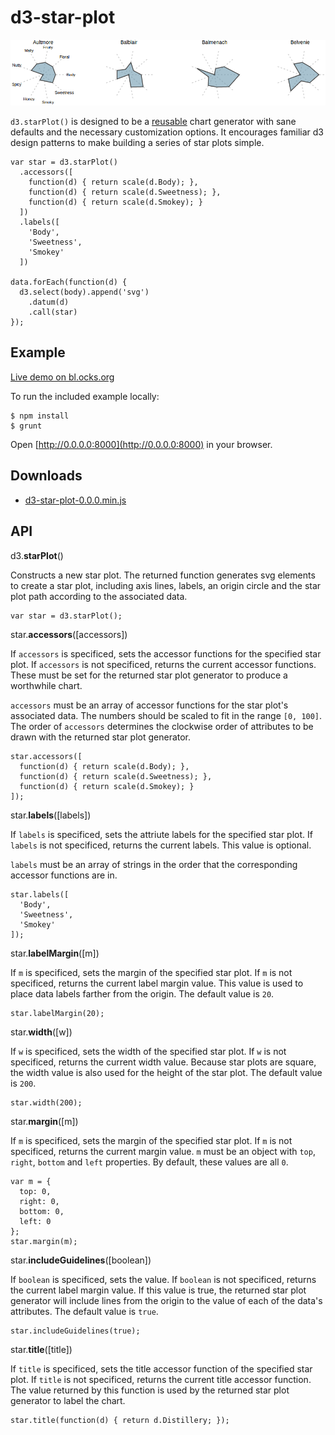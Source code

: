 # d3-star-plot

![Star Plot](example/star-plot.png)

`d3.starPlot()` is designed to be a
[reusable](http://bost.ocks.org/mike/chart/) chart generator with sane
defaults and the necessary customization options. It encourages familiar
d3 design patterns to make building a series of star plots simple.

    var star = d3.starPlot()
      .accessors([
        function(d) { return scale(d.Body); },
        function(d) { return scale(d.Sweetness); },
        function(d) { return scale(d.Smokey); }
      ])
      .labels([
        'Body',
        'Sweetness',
        'Smokey'
      ])

    data.forEach(function(d) {
      d3.select(body).append('svg')
        .datum(d)
        .call(star)
    });

## Example

[Live demo on bl.ocks.org](http://bl.ocks.org/kevinschaul/8213691)

To run the included example locally:

    $ npm install
    $ grunt

Open [http://0.0.0.0:8000](http://0.0.0.0:8000) in your browser.

## Downloads

- [d3-star-plot-0.0.0.min.js](https://raw.github.com/kevinschaul/d3-star-plot/master/dist/d3-star-plot-0.0.0.min.js)

## API

d3.**starPlot**()

Constructs a new star plot. The returned function generates svg elements
to create a star plot, including axis lines, labels, an origin circle
and the star plot path according to the associated data.

    var star = d3.starPlot();

star.**accessors**([accessors])

If `accessors` is specificed, sets the accessor functions for the
specified star plot.  If `accessors` is not specificed, returns the
current accessor functions. These must be set for the returned star plot
generator to produce a worthwhile chart.

`accessors` must be an array of accessor functions for the star
plot's associated data. The numbers should be scaled to fit in the
range `[0, 100]`. The order of `accessors` determines the clockwise
order of attributes to be drawn with the returned star plot generator.

    star.accessors([
      function(d) { return scale(d.Body); },
      function(d) { return scale(d.Sweetness); },
      function(d) { return scale(d.Smokey); }
    ]);

star.**labels**([labels])

If `labels` is specificed, sets the attriute labels for the
specified star plot.  If `labels` is not specificed, returns the
current labels. This value is optional.

`labels` must be an array of strings in the order that the corresponding
accessor functions are in.

    star.labels([
      'Body',
      'Sweetness',
      'Smokey'
    ]);

star.**labelMargin**([m])

If `m` is specificed, sets the margin of the specified star plot. If `m`
is not specificed, returns the current label margin value. This value is
used to place data labels farther from the origin. The default value is
`20`.

    star.labelMargin(20);

star.**width**([w])

If `w` is specificed, sets the width of the specified star plot. If `w`
is not specificed, returns the current width value. Because star plots
are square, the width value is also used for the height of the star
plot. The default value is `200`.

    star.width(200);

star.**margin**([m])

If `m` is specificed, sets the margin of the specified star plot. If `m`
is not specificed, returns the current margin value. `m` must be an
object with `top`, `right`, `bottom` and `left` properties.  By default,
these values are all `0`.

    var m = {
      top: 0,
      right: 0,
      bottom: 0,
      left: 0
    };
    star.margin(m);

star.**includeGuidelines**([boolean])

If `boolean` is specificed, sets the value. If `boolean`
is not specificed, returns the current label margin value. If this value
is true, the returned star plot generator will include lines from the
origin to the value of each of the data's attributes. The default value
is `true`.

    star.includeGuidelines(true);

star.**title**([title])

If `title` is specificed, sets the title accessor function of the
specified star plot. If `title` is not specificed, returns the current
title accessor function. The value returned by this function is used by
the returned star plot generator to label the chart.

    star.title(function(d) { return d.Distillery; });


